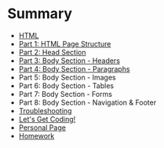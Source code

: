 # Summary

* [HTML](README.md)
* [Part 1: HTML Page Structure](project.md)
* [Part 2: Head Section](part_2_head_section.md)
* [Part 3: Body Section - Headers](part_3_body_section_headers.md)
* [Part 4: Body Section - Paragraphs](part_4_body_section_-_paragraphs.md)
* Part 5: Body Section - Images
* Part 6: Body Section - Tables
* Part 7: Body Section - Forms
* Part 8: Body Section - Navigation & Footer
* [Troubleshooting](troubleshooting.md)
* [Let's Get Coding!](coding.md)
* [Personal Page](personal_page.md)
* [Homework](homework.md)

